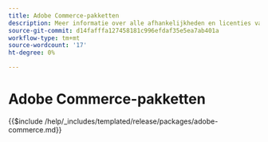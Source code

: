 ```yaml
---
title: Adobe Commerce-pakketten
description: Meer informatie over alle afhankelijkheden en licenties van derden die in Adobe Commerce worden gebruikt.
source-git-commit: d14fafffa127458181c996efdaf35e5ea7ab401a
workflow-type: tm+mt
source-wordcount: '17'
ht-degree: 0%

---
```



# Adobe Commerce-pakketten

{{$include /help/_includes/templated/release/packages/adobe-commerce.md}}
